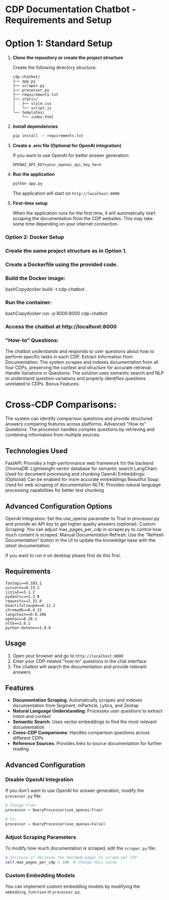 # CDP Documentation Chatbot - Requirements and Setup



# Option 1: Standard Setup

1. **Clone the repository or create the project structure**

   Create the following directory structure:
   ```
   cdp-chatbot/
   ├── app.py
   ├── scraper.py
   ├── processor.py
   ├── requirements.txt
   ├── static/
   │   ├── style.css
   │   └── script.js
   └── templates/
       └── index.html
   ```

2. **Install dependencies**

   ```bash
   pip install -r requirements.txt
   ```

3. **Create a .env file (Optional for OpenAI integration)**

   If you want to use OpenAI for better answer generation:
   ```
   OPENAI_API_KEY=your_openai_api_key_here
   ```

4. **Run the application**

   ```bash
   python app.py
   ```

   The application will start on `http://localhost:8000`

5. **First-time setup**

   When the application runs for the first time, it will automatically start scraping the documentation from the CDP websites. This may take some time depending on your internet connection.


### Option 2: Docker Setup

### Create the same project structure as in Option 1.

### Create a Dockerfile using the provided code.

### Build the Docker image:
bashCopydocker build -t cdp-chatbot .

### Run the container:
bashCopydocker run -p 8000:8000 cdp-chatbot

### Access the chatbot at http://localhost:8000


### "How-to" Questions:
 The chatbot understands and responds to user questions about how to perform specific tasks in each CDP.
Extract Information from Documentation: The system scrapes and indexes documentation from all four CDPs, preserving the context and structure for accurate retrieval.
Handle Variations in Questions: The solution uses semantic search and NLP to understand question variations and properly identifies questions unrelated to CDPs.
Bonus Features:

# Cross-CDP Comparisons: 
The system can identify comparison questions and provide structured answers comparing features across platforms.
Advanced "How-to" Questions: The processor handles complex questions by retrieving and combining information from multiple sources.



## Technologies Used

FastAPI: Provides a high-performance web framework for the backend
ChromaDB: Lightweight vector database for semantic search
LangChain: Used for document processing and chunking
OpenAI Embeddings: (Optional) Can be enabled for more accurate embeddings
Beautiful Soup: Used for web scraping of documentation
NLTK: Provides natural language processing capabilities for better text chunking

## Advanced Configuration Options

OpenAI Integration: Set the use_openai parameter to True in processor.py and provide an API key to get higher quality answers (optional).
Custom Scraping: You can adjust max_pages_per_cdp in scraper.py to control how much content is scraped.
Manual Documentation Refresh: Use the "Refresh Documentation" button in the UI to update the knowledge base with the latest documentation.

If you want to run it on desktop please first do this first.




## Requirements
```
fastapi==0.103.1
uvicorn==0.23.2
jinja2==3.1.2
pydantic==2.3.0
requests==2.31.0
beautifulsoup4==4.12.2
chromadb==0.4.15
langchain==0.0.286
openai==0.28.1
nltk==3.8.1
python-dotenv==1.0.0
```


## Usage

1. Open your browser and go to `http://localhost:8000`
2. Enter your CDP-related "how-to" questions in the chat interface
3. The chatbot will search the documentation and provide relevant answers

## Features

- **Documentation Scraping**: Automatically scrapes and indexes documentation from Segment, mParticle, Lytics, and Zeotap
- **Natural Language Understanding**: Processes user questions to extract intent and context
- **Semantic Search**: Uses vector embeddings to find the most relevant documentation
- **Cross-CDP Comparisons**: Handles comparison questions across different CDPs
- **Reference Sources**: Provides links to source documentation for further reading

## Advanced Configuration

### Disable OpenAI Integration

If you don't want to use OpenAI for answer generation, modify the `processor.py` file:

```python
# Change from:
processor = QueryProcessor(use_openai=True)

# To:
processor = QueryProcessor(use_openai=False)
```

### Adjust Scraping Parameters

To modify how much documentation is scraped, edit the `scraper.py` file:

```python
# Increase or decrease the maximum pages to scrape per CDP
self.max_pages_per_cdp = 100  # Change this value
```

### Custom Embedding Models

You can implement custom embedding models by modifying the `embedding_function` in `processor.py`.
